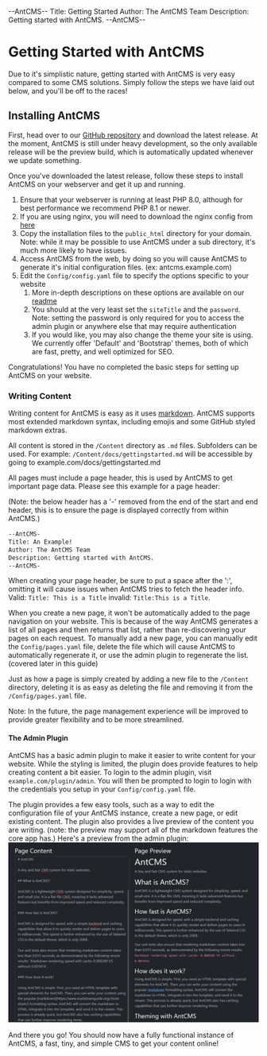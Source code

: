 --AntCMS--
Title: Getting Started
Author: The AntCMS Team
Description: Getting started with AntCMS.
--AntCMS--

# Getting Started with AntCMS

Due to it's simplistic nature, getting started with AntCMS is very easy compared to some CMS solutions. Simply follow the steps we have laid out below, and you'll be off to the races!

## Installing AntCMS

First, head over to our [GitHub repository](https://github.com/AntCMS-org/AntCMS/releases) and download the latest release.
At the moment, AntCMS is still under heavy development, so the only available release will be the preview build, which is automatically updated whenever we update something.

Once you've downloaded the latest release, follow these steps to install AntCMS on your webserver and get it up and running.

1. Ensure that your webserver is running at least PHP 8.0, although for best performance we recommend PHP 8.1 or newer.
2. If you are using nginx, you will need to download the nginx config from [here](https://raw.githubusercontent.com/AntCMS-org/AntCMS/main/configs/nginx.conf)
3. Copy the installation files to the `public_html` directory for your domain. Note: while it may be possible to use AntCMS under a sub directory, it's much more likely to have issues.
4. Access AntCMS from the web, by doing so you will cause AntCMS to generate it's initial configuration files. (ex: antcms.example.com)
5. Edit the `Config/config.yaml` file to specify the options specific to your website
   1. More in-depth descriptions on these options are available on our [readme](https://github.com/AntCMS-org/AntCMS#readme)
   2. You should at the very least set the `siteTitle` and the `password`. Note: setting the password is only required for you to access the admin plugin or anywhere else that may require authentication
   3. If you would like, you may also change the theme your site is using. We currently offer 'Default' and 'Bootstrap' themes, both of which are fast, pretty, and well optimized for SEO.

Congratulations! You have no completed the basic steps for setting up AntCMS on your website.

### Writing Content

Writing content for AntCMS is easy as it uses [markdown](https://www.markdownguide.org/cheat-sheet/). AntCMS supports most extended markdown syntax, including emojis and some GitHub styled markdown extras.

All content is stored in the `/Content` directory as `.md` files. Subfolders can be used. For example: `/Content/docs/gettingstarted.md` will be accessible by going to example.com/docs/gettingstarted.md

All pages must include a page header, this is used by AntCMS to get important page data. Please see this example for a page header:

(Note: the below header has a '-' removed from the end of the start and end header, this is to ensure the page is displayed correctly from within AntCMS.)
```
--AntCMS-
Title: An Example!
Author: The AntCMS Team
Description: Getting started with AntCMS.
--AntCMS-
```

When creating your page header, be sure to put a space after the ':', omitting it will cause issues when AntCMS tries to fetch the header info.
Valid: `Title: This is a Title` invalid: `Title:This is a Title`.

When you create a new page, it won't be automatically added to the page navigation on your website. This is because of the way AntCMS generates a list of all pages and then returns that list, rather than re-discovering your pages on each request.
To manually add a new page, you can manually edit the `Config/pages.yaml` file, delete the file which will cause AntCMS to automatically regenerate it, or use the admin plugin to regenerate the list. (covered later in this guide)

Just as how a page is simply created by adding a new file to the `/Content` directory, deleting it is as easy as deleting the file and removing it from the `/Config/pages.yaml` file.

Note: In the future, the page management experience will be improved to provide greater flexibility and to be more streamlined.

#### The Admin Plugin

AntCMS has a basic admin plugin to make it easier to write content for your website. While the styling is limited, the plugin does provide features to help creating content a bit easier.
To login to the admin plugin, visit `example.com/plugin/admin`. You will then be prompted to login to login with the credentials you setup in your `Config/config.yaml` file.

The plugin provides a few easy tools, such as a way to edit the configuration file of your AntCMS instance, create a new page, or edit existing content.
The plugin also provides a live preview of the content you are writing. (note: the preview may support all of the markdown features the core app has.)
Here's a preview from the admin plugin:
![alt text](https://raw.githubusercontent.com/AntCMS-org/.github/main/screenshots/contentpreview.png)

And there you go! You should now have a fully functional instance of AntCMS, a fast, tiny, and simple CMS to get your content online!